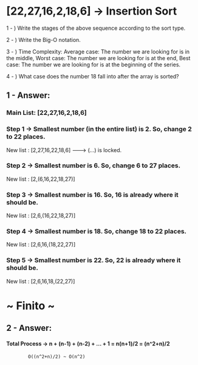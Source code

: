 # [22,27,16,2,18,6] -> Insertion Sort

1 - ) Write the stages of the above sequence according to the sort type.

2 - ) Write the Big-O notation.

3 - ) Time Complexity: Average case: The number we are looking for is in the middle, Worst case: The number we are looking for is at the end, Best case: The number we are looking for is at the beginning of the series.

4 - ) What case does the number 18 fall into after the array is sorted? 

## 1 - Answer:

### Main List: [22,27,16,2,18,6]
### Step 1 -> Smallest number (in the entire list) is 2. So, change 2 to 22 places.
New list : [2,27,16,22,18,6]
---> (...) is locked.
### Step 2 -> Smallest number  is 6. So, change 6 to 27 places.
New list : [2,(6,16,22,18,27)] 
            
### Step 3 -> Smallest number  is 16. So, 16 is already where it should be.
New list : [2,6,(16,22,18,27)]

### Step 4 -> Smallest number  is 18. So, change 18 to 22 places.
New list : [2,6,16,(18,22,27)]
     
### Step 5 -> Smallest number  is 22. So, 22 is already where it should be.
New list : [2,6,16,18,(22,27)]

# ~ Finito ~


## 2 - Answer:
#### Total Process -> n + (n-1) + (n-2) + ... + 1 = n(n+1)/2 = (n^2+n)/2 
            O((n^2+n)/2) ~ O(n^2)

